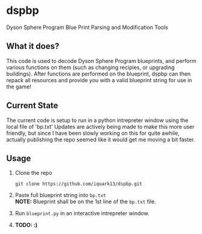 # dspbp

Dyson Sphere Program Blue Print Parsing and Modification Tools

## What it does?

This code is used to decode Dyson Sphere Program blueprints, and perform various functions on them (such as changing recipies, or upgrading buildings). After functions are performed on the blueprint, dspbp can then repack all resources and provide you with a valid blueprint string for use in the game!

## Current State

The current code is setup to run in a python intrepreter window using the local file of 'bp.txt' Updates are actively being made to make this more user friendly, but since I have been slowly working on this for quite awhile, actually publishing the repo seemed like it would get me moving a bit faster.

## Usage

1. Clone the repo

    `git clone https://github.com/iquark13/dspbp.git`

2. Paste full blueprint string into `bp.txt`  
    **NOTE:** Blueprint shall be on the 1st line of the `bp.txt` file.

3. Run `blueprint.py` in an interactive intrepreter window.

4. **TODO: :)**
